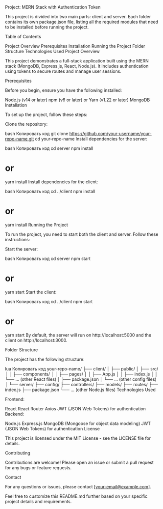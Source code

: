 Project: MERN Stack with Authentication Token

This project is divided into two main parts: client and server. Each folder contains its own package.json file, listing all the required modules that need to be installed before running the project.

Table of Contents

Project Overview
Prerequisites
Installation
Running the Project
Folder Structure
Technologies Used
Project Overview

This project demonstrates a full-stack application built using the MERN stack (MongoDB, Express.js, React, Node.js). It includes authentication using tokens to secure routes and manage user sessions.

Prerequisites

Before you begin, ensure you have the following installed:

Node.js (v14 or later)
npm (v6 or later) or Yarn (v1.22 or later)
MongoDB
Installation

To set up the project, follow these steps:

Clone the repository:

bash
Копировать код
git clone https://github.com/your-username/your-repo-name.git
cd your-repo-name
Install dependencies for the server:

bash
Копировать код
cd server
npm install

# or

yarn install
Install dependencies for the client:

bash
Копировать код
cd ../client
npm install

# or

yarn install
Running the Project

To run the project, you need to start both the client and server. Follow these instructions:

Start the server:

bash
Копировать код
cd server
npm start

# or

yarn start
Start the client:

bash
Копировать код
cd ../client
npm start

# or

yarn start
By default, the server will run on http://localhost:5000 and the client on http://localhost:3000.

Folder Structure

The project has the following structure:

lua
Копировать код
your-repo-name/
├── client/
│ ├── public/
│ ├── src/
│ │ ├── components/
│ │ ├── pages/
│ │ ├── App.js
│ │ ├── index.js
│ │ └── ... (other React files)
│ ├── package.json
│ └── ... (other config files)
│
└── server/
├── config/
├── controllers/
├── models/
├── routes/
├── index.js
├── package.json
└── ... (other Node.js files)
Technologies Used

Frontend:

React
React Router
Axios
JWT (JSON Web Tokens) for authentication
Backend:

Node.js
Express.js
MongoDB (Mongoose for object data modeling)
JWT (JSON Web Tokens) for authentication
License

This project is licensed under the MIT License - see the LICENSE file for details.

Contributing

Contributions are welcome! Please open an issue or submit a pull request for any bugs or feature requests.

Contact

For any questions or issues, please contact [your-email@example.com].

Feel free to customize this README.md further based on your specific project details and requirements.
